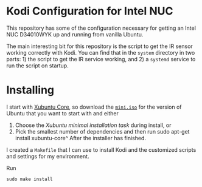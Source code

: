 Kodi Configuration for Intel NUC
================================

This repository has some of the configuration necessary for getting an Intel
NUC D34010WYK up and running from vanilla Ubuntu.

The main interesting bit for this repository is the script to get the IR sensor
working correctly with Kodi. You can find that in the `system` directory in two
parts: 1) the script to get the IR service working, and 2) a `systemd` service
to run the script on startup.

Installing
==========

I start with [Xubuntu Core](xubuntu-core), so download the [`mini.iso`](mini-iso)
for the version of Ubuntu that you want to start with and either

1. Choose the *Xubuntu minimal installation task* during install, or
2. Pick the smallest number of dependencies and then run
    sudo apt-get install xubuntu-core^
   After the installer has finished.

I created a `Makefile` that I can use to install Kodi and the customized
scripts and settings for my environment.

Run

    sudo make install

[xubuntu-core]: http://xubuntu.org/news/introducing-xubuntu-core/ "Xubuntu Core"
[mini-iso]: https://help.ubuntu.com/community/Installation/MinimalCD "Ubuntu Minimal CD"
